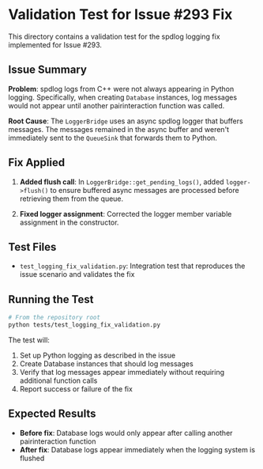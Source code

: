 # Validation Test for Issue #293 Fix

This directory contains a validation test for the spdlog logging fix implemented for Issue #293.

## Issue Summary

**Problem**: spdlog logs from C++ were not always appearing in Python logging. Specifically, when creating `Database` instances, log messages would not appear until another pairinteraction function was called.

**Root Cause**: The `LoggerBridge` uses an async spdlog logger that buffers messages. The messages remained in the async buffer and weren't immediately sent to the `QueueSink` that forwards them to Python.

## Fix Applied

1. **Added flush call**: In `LoggerBridge::get_pending_logs()`, added `logger->flush()` to ensure buffered async messages are processed before retrieving them from the queue.

2. **Fixed logger assignment**: Corrected the logger member variable assignment in the constructor.

## Test Files

- `test_logging_fix_validation.py`: Integration test that reproduces the issue scenario and validates the fix

## Running the Test

```bash
# From the repository root
python tests/test_logging_fix_validation.py
```

The test will:
1. Set up Python logging as described in the issue
2. Create Database instances that should log messages
3. Verify that log messages appear immediately without requiring additional function calls
4. Report success or failure of the fix

## Expected Results

- **Before fix**: Database logs would only appear after calling another pairinteraction function
- **After fix**: Database logs appear immediately when the logging system is flushed